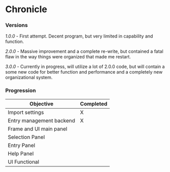 # Chronicle

### Versions
*1.0.0* - First attempt. Decent program, but very limited in capability and function.

*2.0.0* - Massive improvement and a complete re-write, but contained a fatal flaw in the way things were organized that made me restart.

*3.0.0* - Currently in progress, will utilize a lot of 2.0.0 code, but will contain a some new code for better function and performance and a completely new organizational system.

### Progression

| Objective                 | Completed |
|---------------------------|-----------|
| Import settings           |     X     |
| Entry management backend  |     X     |
| Frame and UI main panel   |           |
| Selection Panel           |           |
| Entry Panel               |           |
| Help Panel                |           |
| UI Functional             |           |
